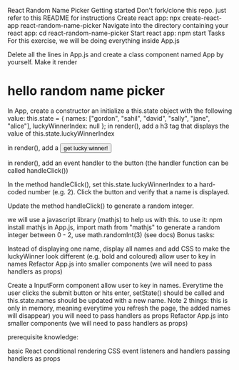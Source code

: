 React Random Name Picker
Getting started
Don't fork/clone this repo. just refer to this README for instructions
Create react app: npx create-react-app react-random-name-picker
Navigate into the directory containing your react app: cd react-random-name-picker
Start react app: npm start
Tasks
For this exercise, we will be doing everything inside App.js

Delete all the lines in App.js and create a class component named App by yourself. Make it render <h1>hello random name picker</h1>

In App, create a constructor an initialize a this.state object with the following value:
this.state = {
  names: ["gordon", "sahil", "david", "sally", "jane", "alice"],
  luckyWinnerIndex: null
};
in render(), add a h3 tag that displays the value of this.state.luckyWinnerIndex

in render(), add a <button>get lucky winner!</button>

in render(), add an event handler to the button (the handler function can be called handleClick())

In the method handleClick(), set this.state.luckyWinnerIndex to a hard-coded number (e.g. 2). Click the button and verify that a name is displayed.

Update the method handleClick() to generate a random integer.

we will use a javascript library (mathjs) to help us with this. to use it:
npm install mathjs
in App.js, import math from "mathjs"
to generate a random integer between 0 - 2, use math.randomInt(3) (see docs)
Bonus tasks:

Instead of displaying one name, display all names and add CSS to make the luckyWinner look different (e.g. bold and coloured)
allow user to key in names
Refactor App.js into smaller components (we will need to pass handlers as props)

Create a InputForm component allow user to key in names. Everytime the user clicks the submit button or hits enter, setState() should be called and this.state.names should be updated with a new name. Note 2 things:
this is only in memory, meaning everytime you refresh the page, the added names will disappear)
you will need to pass handlers as props
Refactor App.js into smaller components (we will need to pass handlers as props)

prerequisite knowledge:

basic React
conditional rendering
CSS
event listeners and handlers
passing handlers as props